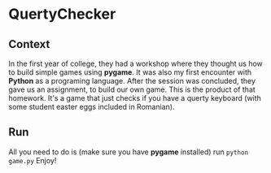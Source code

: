 # QuertyChecker

## Context ##
In the first year of college, they had a workshop where they thought us how to build simple games using **pygame**. It was also my first encounter with **Python** as a programing language.
After the session was concluded, they gave us an assignment, to build our own game. This is the product of that homework. It's a game that just checks if you have a querty keyboard (with some student easter eggs included in Romanian).

## Run ##
All you need to do is (make sure you have **pygame** installed) run
`python game.py`
Enjoy!
